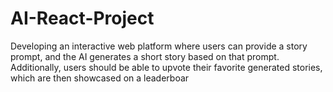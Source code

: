# AI-React-Project
Developing an interactive web platform where users can provide a story prompt, and the AI generates a short story based on that prompt. Additionally, users should be able to upvote their favorite generated stories, which are then showcased on a leaderboar
